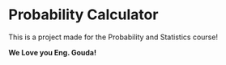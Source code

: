 # Probability Calculator


This is a project made for the Probability and Statistics course!

**We Love you Eng. Gouda!**